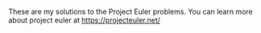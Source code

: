 These are my solutions to the Project Euler problems. You can learn more about project euler at https://projecteuler.net/
